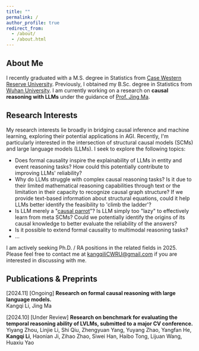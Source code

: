 ```yaml
---
title: ""
permalink: /
author_profile: true
redirect_from: 
  - /about/
  - /about.html
---
```


## About Me

I recently graduated with a M.S. degree in Statistics from [Case Western Reserve University](https://case.edu/). Previously, I obtained my B.Sc. degree in Statistics from [Wuhan University](https://en.whu.edu.cn/). I am currently working on a research on **causal reasoning with LLMs** under the guidance of [Prof. Jing Ma](https://jma712.github.io/).

## Research Interests

My research interests lie broadly in bridging causal inference and machine learning, exploring their potential applications in AGI. Recently, I'm particularly interested in the intersection of structural causal models (SCMs) and large language models (LLMs). I seek to explore the following topics:

- Does formal causality inspire the explainability of LLMs in entity and event reasoning tasks? How could this potentially contribute to improving LLMs' reliability?
- Why do LLMs struggle with complex causal reasoning tasks? Is it due to their limited mathematical reasoning capabilities through text or the limitation in their capacity to recognize causal graph structure? If we provide text-based information about structural equations, could it help LLMs better identify the feasibility to 'climb the ladder'?
- Is LLM merely a "[causal parrot](https://arxiv.org/pdf/2308.13067)"? Is LLM simply too "lazy" to effectively learn from meta SCMs? Could we potentially identify the origins of its causal knowledge to better evaluate the reliability of the answers?
- Is it possible to extend formal causality to multimodal reasoning tasks?
- ...

I am actively seeking Ph.D. / RA positions in the related fields in 2025. Please feel free to contact me at [kangqiliCWRU@gmail.com](kangqiliCWRU@gmail.com) if you are interested in discussing with me.

## Publications & Preprints

\[2024.11\] \[Ongoing\] **Research on formal causal reasoning with large language models.**  
Kangqi Li, Jing Ma

\[2024.10\] \[Under Review\] **Research on benchmark for evaluating the temporal reasoning ability of LVLMs, submitted to a major CV conference.**  
Yiyang Zhou, Linjie Li, Shi Qiu, Zhengyuan Yang, Yuyang Zhao, Yangfan He, **Kangqi Li**, Haonian Ji, Zihao Zhao, Siwei Han, Haibo Tong, Lijuan Wang, Huaxiu Yao

